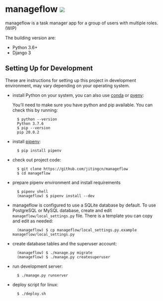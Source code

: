 # manageflow ![](https://travis-ci.com/jitingcn/manageflow.svg?branch=master)

manageflow is a task manager app for a group of users with multiple roles. (WIP)

The building version are:

* Python 3.6+
* Django 3

## Setting Up for Development

These are instructions for setting up this project
in development environment, may vary depending on your operating system.

* install Python on your system, you can also use [conda](https://docs.conda.io/en/latest/) or [pyenv](https://github.com/pyenv/pyenv):

    You’ll need to make sure you have python and pip available. You can check this by running:

        $ python --version
        Python 3.7.6
        $ pip --version
        pip 20.0.2

* install [pipenv](https://github.com/pypa/pipenv):

        $ pip install pipenv

* check out project code:

        $ git clone https://github.com/jitingcn/manageflow
        $ cd manageflow

* prepare pipenv environment and install requirements

        $ pipenv shell
        (manageflow) $ pipenv install --dev

* manageflow is configured to use a SQLite database by default. To use
  PostgreSQL or MySQL database, create and edit `manageflow/local_settings.py` file.
  There is a template you can copy and edit as needed:

        (manageflow) $ cp manageflow/local_settings.py.example manageflow/local_settings.py

* create database tables and the superuser account:

        (manageflow) $ ./manage.py migrate
        (manageflow) $ ./manage.py createsuperuser

* run development server:

        $ ./manage.py runserver

* deploy script for linux:

        $ ./deploy.sh
